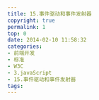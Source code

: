 ```yaml
---
title: 15.事件驱动和事件发射器
copyright: true
permalink: 1
top: 0
date: 2014-02-10 11:58:32
categories:
- 前端开发
- 标准
- W3C
- 3.javaScript
- 15.事件驱动和事件发射器
tags:
---
```

